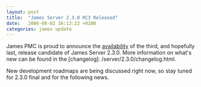 ```yaml
---
layout: post
title:  "James Server 2.3.0 RC3 Released"
date:   2006-08-02 16:13:22 +0200
categories: james update
---
```


James PMC is proud to announce the [availability][availability] of the third, and hopefully
last, release candidate of James Server 2.3.0. More information on what's new can be found in the [changelog]: /server/2.3.0/changelog.html.

New development roadmaps are being discussed right now, so stay tuned for 2.3.0 final and for the following news.

[availability]: http://downloads.apache.org/james/server/
